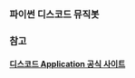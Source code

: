 ### 파이썬 디스코드 뮤직봇


### 참고
#### [디스코드 Application 공식 사이트](https://discord.com/developers/docs/resources/application)
